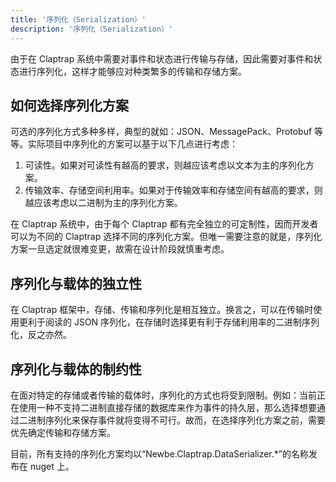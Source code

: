 ```yaml
---
title: '序列化（Serialization）'
description: '序列化（Serialization）'
---
```



由于在 Claptrap 系统中需要对事件和状态进行传输与存储，因此需要对事件和状态进行序列化，这样才能够应对种类繁多的传输和存储方案。

## 如何选择序列化方案

可选的序列化方式多种多样，典型的就如：JSON、MessagePack、Protobuf 等等。实际项目中序列化的方案可以基于以下几点进行考虑：

1. 可读性。如果对可读性有越高的要求，则越应该考虑以文本为主的序列化方案。
2. 传输效率、存储空间利用率。如果对于传输效率和存储空间有越高的要求，则越应该考虑以二进制为主的序列化方案。

在 Claptrap 系统中，由于每个 Claptrap 都有完全独立的可定制性，因而开发者可以为不同的 Claptrap 选择不同的序列化方案。但唯一需要注意的就是，序列化方案一旦选定就很难变更，故需在设计阶段就慎重考虑。

## 序列化与载体的独立性

在 Claptrap 框架中，存储、传输和序列化是相互独立。换言之，可以在传输时使用更利于阅读的 JSON 序列化，在存储时选择更有利于存储利用率的二进制序列化，反之亦然。

## 序列化与载体的制约性

在面对特定的存储或者传输的载体时，序列化的方式也将受到限制。例如：当前正在使用一种不支持二进制直接存储的数据库来作为事件的持久层，那么选择想要通过二进制序列化来保存事件就将变得不可行。故而，在选择序列化方案之前，需要优先确定传输和存储方案。

目前，所有支持的序列化方案均以“Newbe.Claptrap.DataSerializer.\*”的名称发布在 nuget 上。

